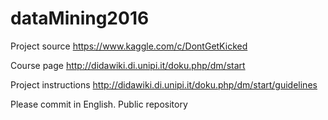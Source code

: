 # dataMining2016

Project source https://www.kaggle.com/c/DontGetKicked

Course page http://didawiki.di.unipi.it/doku.php/dm/start

Project instructions http://didawiki.di.unipi.it/doku.php/dm/start/guidelines

Please commit in English. Public repository
